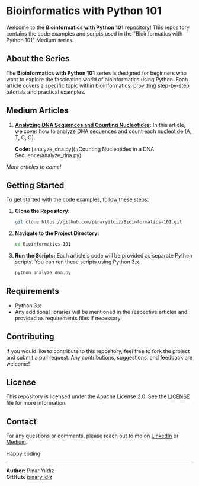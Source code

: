 # Bioinformatics with Python 101

Welcome to the **Bioinformatics with Python 101** repository! This repository contains the code examples and scripts used in the "Bioinformatics with Python 101" Medium series.

## About the Series

The **Bioinformatics with Python 101** series is designed for beginners who want to explore the fascinating world of bioinformatics using Python. Each article covers a specific topic within bioinformatics, providing step-by-step tutorials and practical examples.

## Medium Articles

1. **[Analyzing DNA Sequences and Counting Nucleotides](https://medium.com/@pinarmms/bioinformatics-with-python-101-counting-nucleotides-in-a-dna-sequence-28838b8f4b8f)**: In this article, we cover how to analyze DNA sequences and count each nucleotide (A, T, C, G).

   **Code:** [analyze_dna.py](./Counting Nucleotides in a DNA Sequence/analyze_dna.py)

*More articles to come!*

## Getting Started

To get started with the code examples, follow these steps:

1. **Clone the Repository:**
    ```bash
    git clone https://github.com/pinaryildiz/Bioinformatics-101.git
    ```
2. **Navigate to the Project Directory:**
    ```bash
    cd Bioinformatics-101
    ```
3. **Run the Scripts:**
    Each article's code will be provided as separate Python scripts. You can run these scripts using Python 3.x.

    ```bash
    python analyze_dna.py
    ```

## Requirements

- Python 3.x
- Any additional libraries will be mentioned in the respective articles and provided as requirements files if necessary.

## Contributing

If you would like to contribute to this repository, feel free to fork the project and submit a pull request. Any contributions, suggestions, and feedback are welcome!

## License

This repository is licensed under the Apache License 2.0. See the [LICENSE](./LICENSE) file for more information.

## Contact

For any questions or comments, please reach out to me on [LinkedIn](https://www.linkedin.com/in/pinar-yldz/) or [Medium](https://medium.com/@pinarmms).

Happy coding!

---

**Author:** Pınar Yıldız  
**GitHub:** [pinaryildiz](https://github.com/pinaryildiz)
